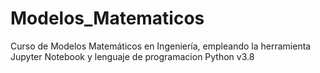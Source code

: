 # Modelos_Matematicos
Curso de Modelos Matemáticos en Ingeniería, empleando la herramienta Jupyter Notebook y lenguaje de programacion Python v3.8
